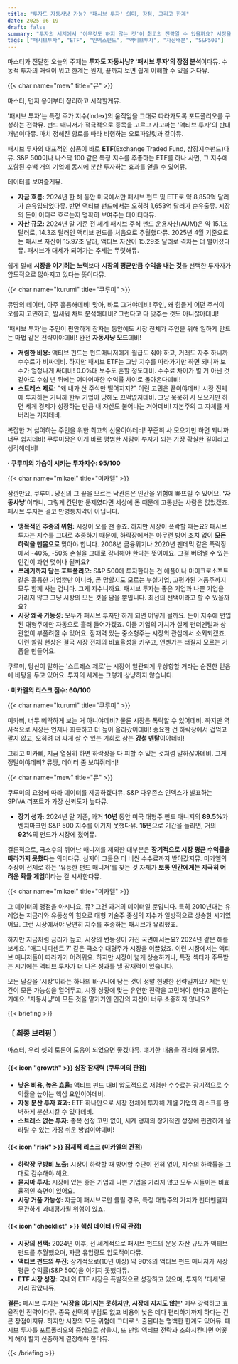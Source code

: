 ```yaml
---
title: "투자도 자동사냥 가능? '패시브 투자' 의미, 장점, 그리고 한계"
date: 2025-06-19
draft: false
summary: "투자의 세계에서 '아무것도 하지 않는 것'이 최고의 전략일 수 있을까요? 시장을 이기려는 액티브 투자와 시장의 흐름에 몸을 맡기는 패시브 투자의 장단점을 놓고 뮤, 쿠루미, 미카엘이 치열한 토론을 벌입니다. '자동사냥'의 달콤함과 그 이면의 리스크를 데이터를 통해 확인해보세요."
tags: ["패시브투자", "ETF", "인덱스펀드", "액티브투자", "자산배분", "S&P500"]
---
```


<p>마스터가 전달한 오늘의 주제는 <strong>투자도 자동사냥? '패시브 투자'의 장점 분석</strong>이다뮤. 수동적 투자의 매력이 뭐고 한계는 뭔지, 끝까지 보면 쉽게 이해할 수 있을 거다뮤.</p>

{{< char name="mew" title="뮤" >}}
<p>마스터, 먼저 용어부터 정리하고 시작할게뮤.</p>
<p>'패시브 투자'는 특정 주가 지수(Index)의 움직임을 그대로 따라가도록 포트폴리오를 구성하는 전략뮤. 펀드 매니저가 적극적으로 종목을 고르고 사고파는 '액티브 투자'의 반대 개념이다뮤. 마치 정해진 항로를 따라 비행하는 오토파일럿과 같아뮤.</p>
<p>패시브 투자의 대표적인 상품이 바로 <strong>ETF</strong>(Exchange Traded Fund, 상장지수펀드)다뮤. S&P 500이나 나스닥 100 같은 특정 지수를 추종하는 ETF를 하나 사면, 그 지수에 포함된 수백 개의 기업에 동시에 분산 투자하는 효과를 얻을 수 있어뮤.</p>
<p>데이터를 보여줄게뮤.</p>
<ul>
    <li><strong>자금 흐름:</strong> 2024년 한 해 동안 미국에서만 패시브 펀드 및 ETF로 약 8,859억 달러가 순유입되었다뮤. 반면 액티브 펀드에서는 오히려 1,653억 달러가 순유출뮤. 시장의 돈이 어디로 흐르는지 명확히 보여주는 데이터다뮤.</li>
    <li><strong>자산 규모:</strong> 2024년 말 기준 전 세계 패시브 주식 펀드 운용자산(AUM)은 약 15.1조 달러로, 14.3조 달러인 액티브 펀드를 처음으로 추월했다뮤. 2025년 4월 기준으로는 패시브 자산이 15.97조 달러, 액티브 자산이 15.29조 달러로 격차는 더 벌어졌다뮤. 패시브가 대세가 되어가는 추세는 뚜렷해뮤.</li>
</ul>
<p>쉽게 말해 <strong>시장을 이기려는 노력</strong>보다 <strong>시장의 평균만큼 수익을 내는 것</strong>을 선택한 투자자가 압도적으로 많아지고 있다는 뜻이다뮤.</p>

{{< char name="kurumi" title="쿠루미" >}}
<p>뮤땅의 데이터, 아주 훌륭해데비! 맞아, 바로 그거야데비! 주인, 왜 힘들게 어떤 주식이 오를지 고민하고, 밤새워 차트 분석해데비? 그런다고 다 맞추는 것도 아니잖아데비!</p>
<p>'패시브 투자'는 주인이 편안하게 잠자는 동안에도 시장 전체가 주인을 위해 일하게 만드는 마법 같은 전략이야데비! 완전 <strong>자동사냥 모드</strong>데비!</p>
<ul>
    <li><strong>저렴한 비용:</strong> 액티브 펀드는 펀드매니저에게 월급도 줘야 하고, 거래도 자주 하니까 수수료가 비싸데비. 하지만 패시브 ETF는 그냥 지수를 따라가기만 하면 되니까 보수가 엄청나게 싸데비! 0.0%대 보수도 흔할 정도데비. 수수료 차이가 별 거 아닌 것 같아도 수십 년 뒤에는 어마어마한 수익률 차이로 돌아온다데비!</li>
    <li><strong>스트레스 제로:</strong> "왜 내가 산 주식만 떨어지지?" 이런 고민은 끝이야데비! 시장 전체에 투자하는 거니까 한두 기업이 망해도 끄떡없지데비. 그냥 묵묵히 사 모으기만 하면 세계 경제가 성장하는 만큼 내 자산도 불어나는 거야데비! 자본주의 그 자체를 사버리는 거지데비.</li>
</ul>
<p>복잡한 거 싫어하는 주인을 위한 최고의 선물이야데비! 꾸준히 사 모으기만 하면 되니까 너무 쉽지데비! 쿠루미쨩은 이게 바로 평범한 사람이 부자가 되는 가장 확실한 길이라고 생각해데비!</p>
<p><strong>· 쿠루미의 가슴이 시키는 투자지수: 95/100</strong></p>

{{< char name="mikael" title="미카엘" >}}
<p>잠깐만요, 쿠루미. 당신의 그 끝을 모르는 낙관론은 인간을 위험에 빠뜨릴 수 있어요. <strong>'자동사냥'</strong>이라니, 그렇게 간단한 문제였다면 세상에 돈 때문에 고통받는 사람은 없었겠죠. 패시브 투자는 결코 만병통치약이 아닙니다.</p>
<ul>
    <li><strong>맹목적인 추종의 위험:</strong> 시장이 오를 땐 좋죠. 하지만 시장이 폭락할 때는요? 패시브 투자는 지수를 그대로 추종하기 때문에, 하락장에서는 아무런 방어 조치 없이 <strong>모든 하락을 맨몸으로</strong> 맞아야 합니다. 2008년 금융위기나 2020년 팬데믹 같은 폭락장에서 -40%, -50% 손실을 그대로 감내해야 한다는 뜻이에요. 그걸 버텨낼 수 있는 인간이 과연 몇이나 될까요?</li>
    <li><strong>쓰레기까지 담는 포트폴리오:</strong> S&P 500에 투자한다는 건 애플이나 마이크로소프트 같은 훌륭한 기업뿐만 아니라, 곧 망할지도 모르는 부실기업, 고평가된 거품주까지 모두 함께 사는 겁니다. 그게 지수니까요. 패시브 투자는 좋은 기업과 나쁜 기업을 가리지 않고 그냥 시장의 모든 것을 담을 뿐입니다. 최선의 선택이라고 할 수 있을까요?</li>
    <li><strong>시장 왜곡 가능성:</strong> 모두가 패시브 투자만 하게 되면 어떻게 될까요. 돈이 지수에 편입된 대형주에만 자동으로 흘러 들어가겠죠. 이들 기업의 가치가 실제 펀더멘털과 상관없이 부풀려질 수 있어요. 잠재력 있는 중소형주는 시장의 관심에서 소외되겠죠. 이런 쏠림 현상은 결국 시장 전체의 비효율성을 키우고, 언젠가는 터질지 모르는 거품을 만들어요.</li>
</ul>
<p>쿠루미, 당신이 말하는 '스트레스 제로'는 시장이 일관되게 우상향할 거라는 순진한 믿음에 바탕을 두고 있어요. 투자의 세계는 그렇게 상냥하지 않습니다.</p>
<p><strong>· 미카엘의 리스크 점수: 60/100</strong></p>

{{< char name="kurumi" title="쿠루미" >}}
<p>미카삐, 너무 삐딱하게 보는 거 아니야데비? 물론 시장은 폭락할 수 있어데비. 하지만 역사적으로 시장은 언제나 회복하고 더 높이 올라갔어데비! 중요한 건 하락장에서 겁먹고 팔지 않고, 오히려 더 싸게 살 수 있는 기회로 삼는 <strong>강철 멘탈</strong>이야데비!</p>
<p>그리고 미카삐, 지금 열심히 하면 하락장을 다 피할 수 있는 것처럼 말하잖아데비. 그게 정말이야데비? 뮤땅, 데이터 좀 보여줘데비!</p>

{{< char name="mew" title="뮤" >}}
<p>쿠루미의 요청에 따라 데이터를 제공하겠다뮤. S&P 다우존스 인덱스가 발표하는 SPIVA 리포트가 가장 신뢰도가 높다뮤.</p>
<ul>
    <li><strong>장기 성과:</strong> 2024년 말 기준, 과거 <strong>10년</strong> 동안 미국 대형주 펀드 매니저의 <strong>89.5%</strong>가 벤치마크인 S&P 500 지수를 이기지 못했다뮤. <strong>15년</strong>으로 기간을 늘리면, 거의 <strong>92%</strong>의 펀드가 시장에 졌어뮤.</li>
</ul>
<p>결론적으로, 극소수의 뛰어난 매니저를 제외한 대부분은 <strong>장기적으로 시장 평균 수익률을 따라가지 못했다</strong>는 의미다뮤. 심지어 그들은 더 비싼 수수료까지 받아갔지뮤. 미카엘의 주장이 전제로 하는 '유능한 펀드 매니저'를 찾는 것 자체가 <strong>보통 인간에게는 지극히 어려운 확률 게임</strong>이라는 걸 시사한다뮤.</p>

{{< char name="mikael" title="미카엘" >}}
<p>그 데이터의 맹점을 아시나요, 뮤? 그건 과거의 데이터일 뿐입니다. 특히 2010년대는 유례없는 저금리와 유동성의 힘으로 대형 기술주 중심의 지수가 일방적으로 상승한 시기였어요. 그런 시장에서야 당연히 지수를 추종하는 패시브가 유리했죠.</p>
<p>하지만 지금처럼 금리가 높고, 시장의 변동성이 커진 국면에서는요? 2024년 같은 해를 보세요. '매그니피센트 7' 같은 극소수 대형주가 시장을 이끌었죠. 이런 시장에서는 액티브 매니저들이 따라가기 어려워요. 하지만 시장이 넓게 상승하거나, 특정 섹터가 주목받는 시기에는 액티브 투자가 더 나은 성과를 낼 잠재력이 있습니다.</p>
<p>모든 달걀을 '시장'이라는 하나의 바구니에 담는 것이 정말 현명한 전략일까요? 저는 인간이 모든 가능성을 열어두고, 시장 상황에 맞는 유연한 전략을 고민해야 한다고 말하는 거예요. '자동사냥'에 모든 것을 맡기기엔 인간의 자산이 너무 소중하지 않나요?</p>

{{< briefing >}}
<h3><strong>〔 최종 브리핑 〕</strong></h3>
<p>마스터, 우리 셋의 토론이 도움이 되었으면 좋겠다뮤. 얘기한 내용을 정리해 줄게뮤.</p>

<h4><span class="svg-icon">{{< icon "growth" >}}</span> 성장 잠재력 (쿠루미의 관점)</h4>
<ul>
    <li><strong>낮은 비용, 높은 효율:</strong> 액티브 펀드 대비 압도적으로 저렴한 수수료는 장기적으로 수익률을 높이는 핵심 요인이야데비.</li>
    <li><strong>자동 분산 투자 효과:</strong> ETF 하나만으로 시장 전체에 투자해 개별 기업의 리스크를 완벽하게 분산시킬 수 있다데비.</li>
    <li><strong>스트레스 없는 투자:</strong> 종목 선정 고민 없이, 세계 경제의 장기적인 성장에 편안하게 올라탈 수 있는 가장 쉬운 방법이야데비!</li>
</ul>

<h4><span class="svg-icon">{{< icon "risk" >}}</span> 잠재적 리스크 (미카엘의 관점)</h4>
<ul>
    <li><strong>하락장 무방비 노출:</strong> 시장이 하락할 때 방어할 수단이 전혀 없이, 지수의 하락률을 그대로 감수해야 해요.</li>
    <li><strong>묻지마 투자:</strong> 시장에 있는 좋은 기업과 나쁜 기업을 가리지 않고 모두 사들이는 비효율적인 측면이 있어요.</li>
    <li><strong>시장 거품 가능성:</strong> 자금이 패시브로만 쏠릴 경우, 특정 대형주의 가치가 펀더멘털과 무관하게 과대평가될 위험이 있죠.</li>
</ul>

<h4><span class="svg-icon">{{< icon "checklist" >}}</span> 핵심 데이터 (뮤의 관점)</h4>
<ul>
    <li><strong>시장의 선택:</strong> 2024년 이후, 전 세계적으로 패시브 펀드의 운용 자산 규모가 액티브 펀드를 추월했으며, 자금 유입량도 압도적이다뮤.</li>
    <li><strong>액티브 펀드의 부진:</strong> 장기적으로(10년 이상) 약 90%의 액티브 펀드 매니저가 시장 평균 수익률(S&P 500)을 이기지 못했다뮤.</li>
    <li><strong>ETF 시장 성장:</strong> 국내외 ETF 시장은 폭발적으로 성장하고 있으며, 투자의 '대세'로 자리 잡았다뮤.</li>
</ul>

<div class="final-conclusion">
    <p><strong>결론:</strong> 패시브 투자는 <strong>'시장을 이기지는 못하지만, 시장에 지지도 않는'</strong> 매우 강력하고 효율적인 전략이다뮤. 종목 선택의 부담도 없고 비용이 낮은 데다 편리하기까지 하다는 건 큰 장점이지뮤. 하지만 시장의 모든 위험에 그대로 노출된다는 명백한 한계도 있어뮤. 패시브 투자를 포트폴리오의 중심으로 삼을지, 또 만일 액티브 전략과 조화시킨다면 어떻게 해야 할지 신중하게 결정해야 한다뮤.</p>
</div>
{{< /briefing >}}